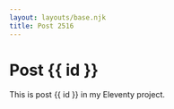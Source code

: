 ```yaml
---
layout: layouts/base.njk
title: Post 2516
---
```


# Post {{ id }}

This is post {{ id }} in my Eleventy project.
